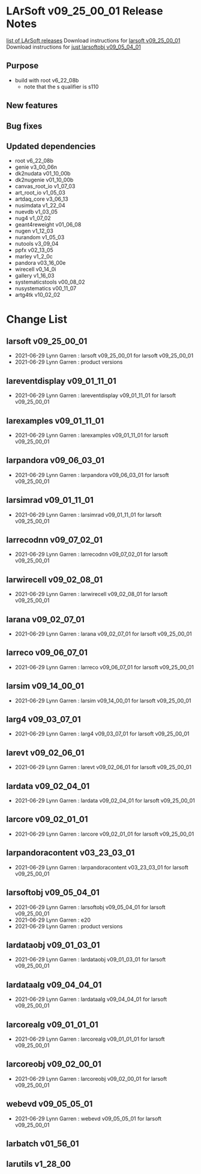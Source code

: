 LArSoft v09_25_00_01 Release Notes
=============================================================================

[list of LArSoft releases](LArSoft_release_list)
Download instructions for [larsoft v09_25_00_01](http://scisoft.fnal.gov/scisoft/bundles/larsoft/v09_25_00_01/larsoft-v09_25_00_01.html)
Download instructions for [just larsoftobj v09_05_04_01](http://scisoft.fnal.gov/scisoft/bundles/larsoftobj/v09_05_04_01/larsoftobj-v09_05_04_01.html)

Purpose
--------------------

-   build with root v6_22_08b
    -   note that the s qualifier is s110

New features
------------------------------

Bug fixes
------------------------

Updated dependencies
----------------------------------------------

-   root v6_22_08b
-   genie v3_00_06n
-   dk2nudata v01_10_00b
-   dk2nugenie v01_10_00b
-   canvas_root_io v1_07_03
-   art_root_io v1_05_03
-   artdaq_core v3_06_13
-   nusimdata v1_22_04
-   nuevdb v1_03_05
-   nug4 v1_07_02
-   geant4reweight v01_06_08
-   nugen v1_12_03
-   nurandom v1_05_03
-   nutools v3_09_04
-   ppfx v02_13_05
-   marley v1_2_0c
-   pandora v03_16_00e
-   wirecell v0_14_0i
-   gallery v1_16_03
-   systematicstools v00_08_02
-   nusystematics v00_11_07
-   artg4tk v10_02_02

Change List
============================

larsoft v09_25_00_01
-------------------------------------------------

-   2021-06-29 Lynn Garren : larsoft v09_25_00_01 for larsoft v09_25_00_01
-   2021-06-29 Lynn Garren : product versions

lareventdisplay v09_01_11_01
-----------------------------------------------------------------

-   2021-06-29 Lynn Garren : lareventdisplay v09_01_11_01 for larsoft v09_25_00_01

larexamples v09_01_11_01
---------------------------------------------------------

-   2021-06-29 Lynn Garren : larexamples v09_01_11_01 for larsoft v09_25_00_01

larpandora v09_06_03_01
-------------------------------------------------------

-   2021-06-29 Lynn Garren : larpandora v09_06_03_01 for larsoft v09_25_00_01

larsimrad v09_01_11_01
-----------------------------------------------------

-   2021-06-29 Lynn Garren : larsimrad v09_01_11_01 for larsoft v09_25_00_01

larrecodnn v09_07_02_01
-------------------------------------------------------

-   2021-06-29 Lynn Garren : larrecodnn v09_07_02_01 for larsoft v09_25_00_01

larwirecell v09_02_08_01
---------------------------------------------------------

-   2021-06-29 Lynn Garren : larwirecell v09_02_08_01 for larsoft v09_25_00_01

larana v09_02_07_01
-----------------------------------------------

-   2021-06-29 Lynn Garren : larana v09_02_07_01 for larsoft v09_25_00_01

larreco v09_06_07_01
-------------------------------------------------

-   2021-06-29 Lynn Garren : larreco v09_06_07_01 for larsoft v09_25_00_01

larsim v09_14_00_01
-----------------------------------------------

-   2021-06-29 Lynn Garren : larsim v09_14_00_01 for larsoft v09_25_00_01

larg4 v09_03_07_01
---------------------------------------------

-   2021-06-29 Lynn Garren : larg4 v09_03_07_01 for larsoft v09_25_00_01

larevt v09_02_06_01
-----------------------------------------------

-   2021-06-29 Lynn Garren : larevt v09_02_06_01 for larsoft v09_25_00_01

lardata v09_02_04_01
-------------------------------------------------

-   2021-06-29 Lynn Garren : lardata v09_02_04_01 for larsoft v09_25_00_01

larcore v09_02_01_01
-------------------------------------------------

-   2021-06-29 Lynn Garren : larcore v09_02_01_01 for larsoft v09_25_00_01

larpandoracontent v03_23_03_01
---------------------------------------------------------------------

-   2021-06-29 Lynn Garren : larpandoracontent v03_23_03_01 for larsoft v09_25_00_01

larsoftobj v09_05_04_01
-------------------------------------------------------

-   2021-06-29 Lynn Garren : larsoftobj v09_05_04_01 for larsoft v09_25_00_01
-   2021-06-29 Lynn Garren : e20
-   2021-06-29 Lynn Garren : product versions

lardataobj v09_01_03_01
-------------------------------------------------------

-   2021-06-29 Lynn Garren : lardataobj v09_01_03_01 for larsoft v09_25_00_01

lardataalg v09_04_04_01
-------------------------------------------------------

-   2021-06-29 Lynn Garren : lardataalg v09_04_04_01 for larsoft v09_25_00_01

larcorealg v09_01_01_01
-------------------------------------------------------

-   2021-06-29 Lynn Garren : larcorealg v09_01_01_01 for larsoft v09_25_00_01

larcoreobj v09_02_00_01
-------------------------------------------------------

-   2021-06-29 Lynn Garren : larcoreobj v09_02_00_01 for larsoft v09_25_00_01

webevd v09_05_05_01
-----------------------------------------------

-   2021-06-29 Lynn Garren : webevd v09_05_05_01 for larsoft v09_25_00_01

larbatch v01_56_01
--------------------------------------------

larutils v1_28_00
------------------------------------------
